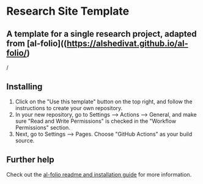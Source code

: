 # Research Site Template
## A template for a single research project, adapted from [al-folio]((https://alshedivat.github.io/al-folio/)
/
## Installing

1. Click on the "Use this template" button on the top right, and follow the instructions to create your own repository.
2. In your new repository, go to Settings --> Actions --> General, and make sure "Read and Write Permissions" is checked in the "Workflow Permissions" section.
3. Next, go to Settings --> Pages. Choose "GitHub Actions" as your build source.

## Further help

Check out the [al-folio readme and installation guide](https://github.com/alshedivat/al-folio) for more information.
